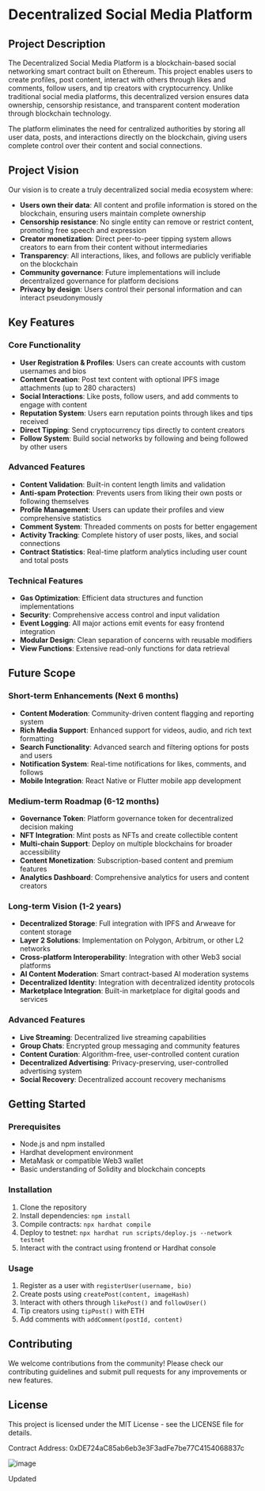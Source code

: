 # Decentralized Social Media Platform

## Project Description

The Decentralized Social Media Platform is a blockchain-based social networking smart contract built on Ethereum. This project enables users to create profiles, post content, interact with others through likes and comments, follow users, and tip creators with cryptocurrency. Unlike traditional social media platforms, this decentralized version ensures data ownership, censorship resistance, and transparent content moderation through blockchain technology.

The platform eliminates the need for centralized authorities by storing all user data, posts, and interactions directly on the blockchain, giving users complete control over their content and social connections.

## Project Vision

Our vision is to create a truly decentralized social media ecosystem where:

- **Users own their data**: All content and profile information is stored on the blockchain, ensuring users maintain complete ownership
- **Censorship resistance**: No single entity can remove or restrict content, promoting free speech and expression
- **Creator monetization**: Direct peer-to-peer tipping system allows creators to earn from their content without intermediaries
- **Transparency**: All interactions, likes, and follows are publicly verifiable on the blockchain
- **Community governance**: Future implementations will include decentralized governance for platform decisions
- **Privacy by design**: Users control their personal information and can interact pseudonymously

## Key Features

### Core Functionality
- **User Registration & Profiles**: Users can create accounts with custom usernames and bios
- **Content Creation**: Post text content with optional IPFS image attachments (up to 280 characters)
- **Social Interactions**: Like posts, follow users, and add comments to engage with content
- **Reputation System**: Users earn reputation points through likes and tips received
- **Direct Tipping**: Send cryptocurrency tips directly to content creators
- **Follow System**: Build social networks by following and being followed by other users

### Advanced Features
- **Content Validation**: Built-in content length limits and validation
- **Anti-spam Protection**: Prevents users from liking their own posts or following themselves
- **Profile Management**: Users can update their profiles and view comprehensive statistics
- **Comment System**: Threaded comments on posts for better engagement
- **Activity Tracking**: Complete history of user posts, likes, and social connections
- **Contract Statistics**: Real-time platform analytics including user count and total posts

### Technical Features
- **Gas Optimization**: Efficient data structures and function implementations
- **Security**: Comprehensive access control and input validation
- **Event Logging**: All major actions emit events for easy frontend integration
- **Modular Design**: Clean separation of concerns with reusable modifiers
- **View Functions**: Extensive read-only functions for data retrieval

## Future Scope

### Short-term Enhancements (Next 6 months)
- **Content Moderation**: Community-driven content flagging and reporting system
- **Rich Media Support**: Enhanced support for videos, audio, and rich text formatting
- **Search Functionality**: Advanced search and filtering options for posts and users
- **Notification System**: Real-time notifications for likes, comments, and follows
- **Mobile Integration**: React Native or Flutter mobile app development

### Medium-term Roadmap (6-12 months)
- **Governance Token**: Platform governance token for decentralized decision making
- **NFT Integration**: Mint posts as NFTs and create collectible content
- **Multi-chain Support**: Deploy on multiple blockchains for broader accessibility
- **Content Monetization**: Subscription-based content and premium features
- **Analytics Dashboard**: Comprehensive analytics for users and content creators

### Long-term Vision (1-2 years)
- **Decentralized Storage**: Full integration with IPFS and Arweave for content storage
- **Layer 2 Solutions**: Implementation on Polygon, Arbitrum, or other L2 networks
- **Cross-platform Interoperability**: Integration with other Web3 social platforms
- **AI Content Moderation**: Smart contract-based AI moderation systems
- **Decentralized Identity**: Integration with decentralized identity protocols
- **Marketplace Integration**: Built-in marketplace for digital goods and services

### Advanced Features
- **Live Streaming**: Decentralized live streaming capabilities
- **Group Chats**: Encrypted group messaging and community features
- **Content Curation**: Algorithm-free, user-controlled content curation
- **Decentralized Advertising**: Privacy-preserving, user-controlled advertising system
- **Social Recovery**: Decentralized account recovery mechanisms

## Getting Started

### Prerequisites
- Node.js and npm installed
- Hardhat development environment
- MetaMask or compatible Web3 wallet
- Basic understanding of Solidity and blockchain concepts

### Installation
1. Clone the repository
2. Install dependencies: `npm install`
3. Compile contracts: `npx hardhat compile`
4. Deploy to testnet: `npx hardhat run scripts/deploy.js --network testnet`
5. Interact with the contract using frontend or Hardhat console

### Usage
1. Register as a user with `registerUser(username, bio)`
2. Create posts using `createPost(content, imageHash)`
3. Interact with others through `likePost()` and `followUser()`
4. Tip creators using `tipPost()` with ETH
5. Add comments with `addComment(postId, content)`

## Contributing

We welcome contributions from the community! Please check our contributing guidelines and submit pull requests for any improvements or new features.

## License

This project is licensed under the MIT License - see the LICENSE file for details.

Contract Address: 0xDE724aC85ab6eb3e3F3adFe7be77C4154068837c

![image](https://github.com/user-attachments/assets/23654bef-9bbd-40ec-b775-cabc3f828874)

Updated

